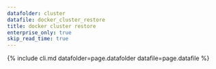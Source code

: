 ```yaml
---
datafolder: cluster
datafile: docker_cluster_restore
title: docker cluster restore
enterprise_only: true
skip_read_time: true
---
```

<!--
This page is automatically generated from Docker's source code. If you want to
suggest a change to the text that appears here, open a ticket in the documentation
repository:

https://github.com/docker/docker.github.io/issues/new
-->
{% include cli.md datafolder=page.datafolder datafile=page.datafile %}
